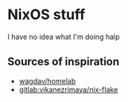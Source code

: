 # NixOS stuff

I have no idea what I'm doing halp

## Sources of inspiration

- [wagdav/homelab](https://github.com/wagdav/homelab)
- [gitlab:vikanezrimaya/nix-flake](https://gitlab.com/vikanezrimaya/nix-flake)
